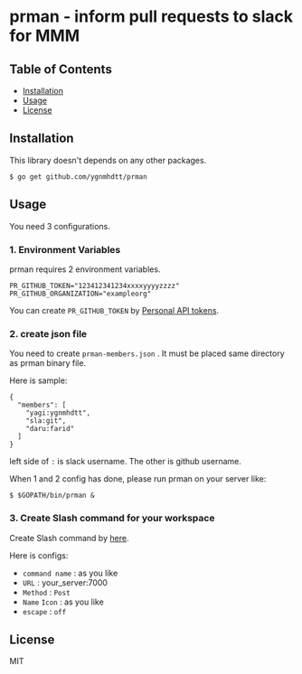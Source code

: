 # prman - inform pull requests to slack for MMM

## Table of Contents

* [Installation](#installation)
* [Usage](#usage)
* [License](#license)

## Installation

This library doesn't depends on any other packages.

```
$ go get github.com/ygnmhdtt/prman
```

## Usage

You need 3 configurations.

### 1. Environment Variables

prman requires 2 environment variables.

```
PR_GITHUB_TOKEN="123412341234xxxxyyyyzzzz"
PR_GITHUB_ORGANIZATION="exampleorg"
```

You can create `PR_GITHUB_TOKEN` by [Personal API tokens](https://github.com/blog/1509-personal-api-tokens).

### 2. create json file

You need to create `prman-members.json` .
It must be placed same directory as prman binary file.

Here is sample:

```
{
  "members": [
    "yagi:ygnmhdtt",
    "sla:git",
    "daru:farid"
  ]
}
```

left side of `:` is slack username. The other is github username.

When 1 and 2 config has done, please run prman on your server like:

```
$ $GOPATH/bin/prman &
```

### 3. Create Slash command for your workspace

Create Slash command by [here](https://api.slack.com/slash-commands).

Here is configs:

* `command name` : as you like
* `URL` : your_server:7000
* `Method` : `Post`
* `Name` `Icon` : as you like
* `escape` : `off`

## License
MIT
